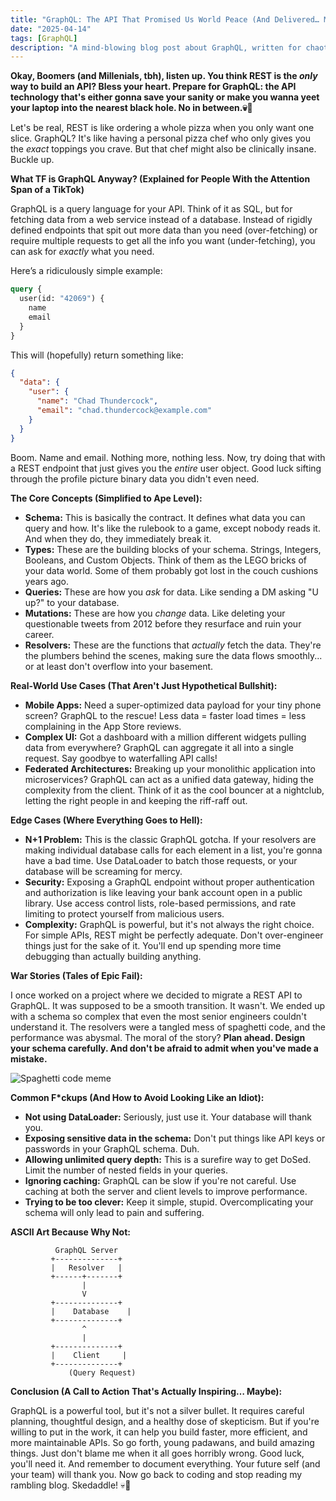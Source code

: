 ```yaml
---
title: "GraphQL: The API That Promised Us World Peace (And Delivered… Maybe)"
date: "2025-04-14"
tags: [GraphQL]
description: "A mind-blowing blog post about GraphQL, written for chaotic Gen Z engineers."
---
```


**Okay, Boomers (and Millenials, tbh), listen up. You think REST is the *only* way to build an API? Bless your heart. Prepare for GraphQL: the API technology that's either gonna save your sanity or make you wanna yeet your laptop into the nearest black hole. No in between.💀🙏**

Let's be real, REST is like ordering a whole pizza when you only want one slice. GraphQL? It's like having a personal pizza chef who only gives you the *exact* toppings you crave. But that chef might also be clinically insane. Buckle up.

**What TF is GraphQL Anyway? (Explained for People With the Attention Span of a TikTok)**

GraphQL is a query language for your API. Think of it as SQL, but for fetching data from a web service instead of a database. Instead of rigidly defined endpoints that spit out more data than you need (over-fetching) or require multiple requests to get all the info you want (under-fetching), you can ask for *exactly* what you need.

Here’s a ridiculously simple example:

```graphql
query {
  user(id: "42069") {
    name
    email
  }
}
```

This will (hopefully) return something like:

```json
{
  "data": {
    "user": {
      "name": "Chad Thundercock",
      "email": "chad.thundercock@example.com"
    }
  }
}
```

Boom. Name and email. Nothing more, nothing less. Now, try doing that with a REST endpoint that just gives you the *entire* user object. Good luck sifting through the profile picture binary data you didn't even need.

**The Core Concepts (Simplified to Ape Level):**

*   **Schema:** This is basically the contract. It defines what data you can query and how.  It's like the rulebook to a game, except nobody reads it. And when they do, they immediately break it.
*   **Types:** These are the building blocks of your schema. Strings, Integers, Booleans, and Custom Objects. Think of them as the LEGO bricks of your data world. Some of them probably got lost in the couch cushions years ago.
*   **Queries:** These are how you *ask* for data. Like sending a DM asking "U up?" to your database.
*   **Mutations:** These are how you *change* data. Like deleting your questionable tweets from 2012 before they resurface and ruin your career.
*   **Resolvers:** These are the functions that *actually* fetch the data. They're the plumbers behind the scenes, making sure the data flows smoothly... or at least don't overflow into your basement.

**Real-World Use Cases (That Aren't Just Hypothetical Bullshit):**

*   **Mobile Apps:**  Need a super-optimized data payload for your tiny phone screen? GraphQL to the rescue! Less data = faster load times = less complaining in the App Store reviews.
*   **Complex UI:** Got a dashboard with a million different widgets pulling data from everywhere?  GraphQL can aggregate it all into a single request. Say goodbye to waterfalling API calls!
*   **Federated Architectures:**  Breaking up your monolithic application into microservices? GraphQL can act as a unified data gateway, hiding the complexity from the client. Think of it as the cool bouncer at a nightclub, letting the right people in and keeping the riff-raff out.

**Edge Cases (Where Everything Goes to Hell):**

*   **N+1 Problem:**  This is the classic GraphQL gotcha.  If your resolvers are making individual database calls for each element in a list, you're gonna have a bad time.  Use DataLoader to batch those requests, or your database will be screaming for mercy.
*   **Security:**  Exposing a GraphQL endpoint without proper authentication and authorization is like leaving your bank account open in a public library.  Use access control lists, role-based permissions, and rate limiting to protect yourself from malicious users.
*   **Complexity:** GraphQL is powerful, but it's not always the right choice.  For simple APIs, REST might be perfectly adequate. Don't over-engineer things just for the sake of it. You'll end up spending more time debugging than actually building anything.

**War Stories (Tales of Epic Fail):**

I once worked on a project where we decided to migrate a REST API to GraphQL. It was supposed to be a smooth transition.  It wasn't.  We ended up with a schema so complex that even the most senior engineers couldn't understand it. The resolvers were a tangled mess of spaghetti code, and the performance was abysmal.  The moral of the story?  **Plan ahead. Design your schema carefully. And don't be afraid to admit when you've made a mistake.**

![Spaghetti code meme](https://i.imgflip.com/5v7493.jpg)

**Common F\*ckups (And How to Avoid Looking Like an Idiot):**

*   **Not using DataLoader:** Seriously, just use it.  Your database will thank you.
*   **Exposing sensitive data in the schema:**  Don't put things like API keys or passwords in your GraphQL schema.  Duh.
*   **Allowing unlimited query depth:**  This is a surefire way to get DoSed.  Limit the number of nested fields in your queries.
*   **Ignoring caching:** GraphQL can be slow if you're not careful.  Use caching at both the server and client levels to improve performance.
*   **Trying to be too clever:**  Keep it simple, stupid.  Overcomplicating your schema will only lead to pain and suffering.

**ASCII Art Because Why Not:**

```
          GraphQL Server
         +--------------+
         |   Resolver   |
         +------+-------+
                |
                V
         +--------------+
         |    Database    |
         +--------------+
                ^
                |
         +--------------+
         |    Client     |
         +--------------+
             (Query Request)
```

**Conclusion (A Call to Action That's Actually Inspiring… Maybe):**

GraphQL is a powerful tool, but it's not a silver bullet.  It requires careful planning, thoughtful design, and a healthy dose of skepticism. But if you're willing to put in the work, it can help you build faster, more efficient, and more maintainable APIs.  So go forth, young padawans, and build amazing things.  Just don't blame me when it all goes horribly wrong. Good luck, you'll need it. And remember to document everything. Your future self (and your team) will thank you. Now go back to coding and stop reading my rambling blog. Skedaddle! 💀🙏
